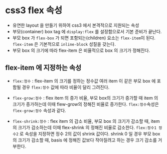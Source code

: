 # css3 flex 속성
* 유연한 layout 을 만들기 위하여 css3 에서 본격적으로 지원되는 속성
* 부모(container) box tag 에 `display:flex` 를 설정함으로서 기본 준비가 끝난다.
* 부모 box 가 `flex-box` 가 되면 포함되는(children) 요소는 `flex-item`이 된다. `flex-item` 은 기본적으로 `inline-block` 성질을 갖는다.
* 부모 box 의 크기에 따라 flex-item 은 비율적으로 box 의 크기가 정해진다.

## flex-item 에 지정하는 속성
* `flex:정수` : flex-item 의 크기를 정하는 정수값 여러 item 이 같은 부모 box 에 포함될 경우 `flex:정수` 값에 따라 비율이 달리 그려진다.

* `flex-grow:정수` : flex item 의 증가 비율, 부모 box의 크기가 증가할 때 item 의 크기가 증가하는데 이때 flew-grow의 정해진 비율로 증가한다. `flex:정수`속성은 `flex-grow:정수` 속성과 같다.

* `flex-shrink:정수` : flex item 의 감소 비율, 부모 box 의 크기가 감소할 때, item 의 크기가 감소하는데 이때 flex-shrink 의 정해진 비율로 감소한다. `flex:정수1 정수2` 로 속성을 지정하면 정수 2의 값이 shrink 값이다. shrink 0 일 경우 부모 box 의 크기가 감소할 때, basis 에 정해진 값보다 작아질려고 하는 경우 크기 감소를 거부한다.

